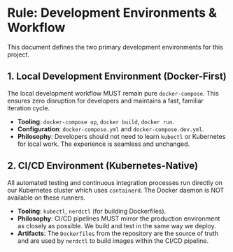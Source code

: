 # Rule: Development Environments & Workflow

This document defines the two primary development environments for this project.

## 1. Local Development Environment (Docker-First)

The local development workflow MUST remain pure `docker-compose`. This ensures zero disruption for developers and maintains a fast, familiar iteration cycle.

- **Tooling**: `docker-compose up`, `docker build`, `docker run`.
- **Configuration**: `docker-compose.yml` and `docker-compose.dev.yml`.
- **Philosophy**: Developers should not need to learn `kubectl` or Kubernetes for local work. The experience is seamless and unchanged.

## 2. CI/CD Environment (Kubernetes-Native)

All automated testing and continuous integration processes run directly on our Kubernetes cluster which uses `containerd`. The Docker daemon is NOT available on these runners.

- **Tooling**: `kubectl`, `nerdctl` (for building Dockerfiles).
- **Philosophy**: CI/CD pipelines MUST mirror the production environment as closely as possible. We build and test in the same way we deploy.
- **Artifacts**: The `Dockerfiles` from the repository are the source of truth and are used by `nerdctl` to build images within the CI/CD pipeline.
